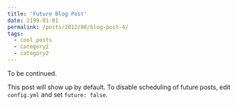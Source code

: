```yaml
---
title: 'Future Blog Post'
date: 2199-01-01
permalink: /posts/2012/08/blog-post-4/
tags:
  - cool posts
  - category1
  - category2
---
```


To be continued.


This post will show up by default. To disable scheduling of future posts, edit `config.yml` and set `future: false`. 